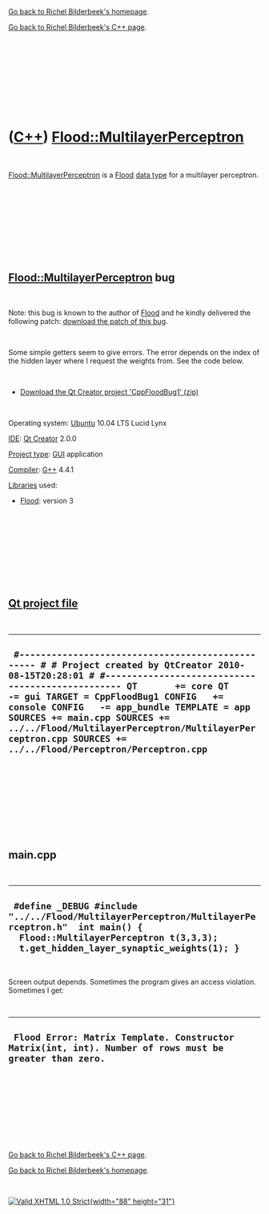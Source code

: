 [Go back to Richel Bilderbeek's homepage](index.htm).

[Go back to Richel Bilderbeek's C++ page](Cpp.htm).

 

 

 

 

 

([C++](Cpp.htm)) [Flood::MultilayerPerceptron](CppFloodMultilayerPerceptron.htm)
================================================================================

 

[Flood::MultilayerPerceptron](CppFloodMultilayerPerceptron.htm) is a
[Flood](CppFlood.htm) [data type](CppDataType.htm) for a multilayer
perceptron.

 

 

 

 

 

[Flood::MultilayerPerceptron](CppFloodMultilayerPerceptron.htm) bug
-------------------------------------------------------------------

 

Note: this bug is known to the author of [Flood](CppFlood.htm) and he
kindly delivered the following patch: [download the patch of this
bug](CppFloodMultilayerPerceptron.patch).

 

Some simple getters seem to give errors. The error depends on the index
of the hidden layer where I request the weights from. See the code
below.

 

-   [Download the Qt Creator project
    'CppFloodBug1' (zip)](CppFloodBug1.zip)

 

Operating system: [Ubuntu](http://www.ubuntu.com) 10.04 LTS Lucid Lynx

[IDE](CppIde.htm): [Qt Creator](CppQtCreator.htm) 2.0.0

[Project type](CppQtProjectType.htm): [GUI](CppGui.htm) application

[Compiler](CppCompiler.htm): [G++](CppGpp.htm) 4.4.1

[Libraries](CppLibrary.htm) used:

-   [Flood](CppFlood.htm): version 3

 

 

 

 

 

[Qt project file](CppQtProjectFile.htm)
---------------------------------------

 

  ----------------------------------------------------------------------------------------------------------------------------------------------------------------------------------------------------------------------------------------------------------------------------------------------------------------------------------------------------------------------------------------------------------------------------
  ` #------------------------------------------------- # # Project created by QtCreator 2010-08-15T20:28:01 # #------------------------------------------------- QT       += core QT       -= gui TARGET = CppFloodBug1 CONFIG   += console CONFIG   -= app_bundle TEMPLATE = app SOURCES += main.cpp SOURCES += ../../Flood/MultilayerPerceptron/MultilayerPerceptron.cpp SOURCES += ../../Flood/Perceptron/Perceptron.cpp`
  ----------------------------------------------------------------------------------------------------------------------------------------------------------------------------------------------------------------------------------------------------------------------------------------------------------------------------------------------------------------------------------------------------------------------------

 

 

 

 

 

main.cpp
--------

 

  ----------------------------------------------------------------------------------------------------------------------------------------------------------------------------------------
  ` #define _DEBUG #include "../../Flood/MultilayerPerceptron/MultilayerPerceptron.h"  int main() {   Flood::MultilayerPerceptron t(3,3,3);   t.get_hidden_layer_synaptic_weights(1); }`
  ----------------------------------------------------------------------------------------------------------------------------------------------------------------------------------------

 

Screen output depends. Sometimes the program gives an access violation.
Sometimes I get:

 

  ----------------------------------------------------------------------------------------------------------
  ` Flood Error: Matrix Template. Constructor Matrix(int, int). Number of rows must be greater than zero.`
  ----------------------------------------------------------------------------------------------------------

 

 

 

 

 

[Go back to Richel Bilderbeek's C++ page](Cpp.htm).

[Go back to Richel Bilderbeek's homepage](index.htm).

 

[![Valid XHTML 1.0 Strict](valid-xhtml10.png){width="88"
height="31"}](http://validator.w3.org/check?uri=referer)
